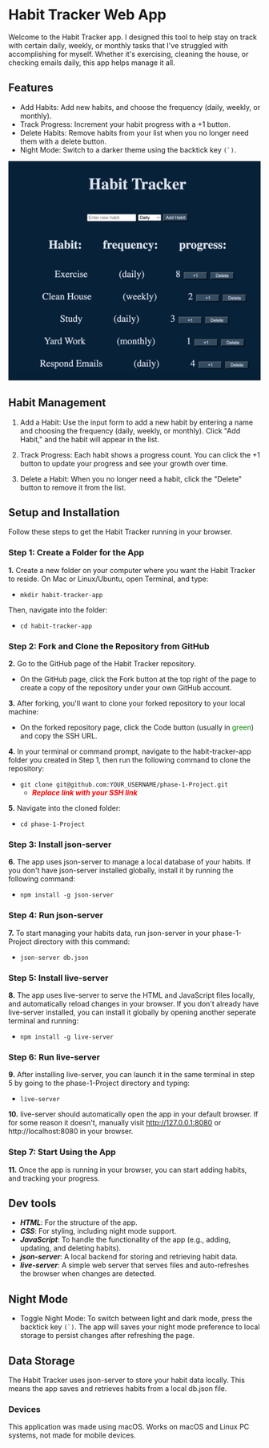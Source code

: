# Habit Tracker Web App

Welcome to the Habit Tracker app. I designed this tool to help stay on track with certain daily, weekly, or monthly tasks that I've struggled with accomplishing for myself. Whether it's exercising, cleaning the house, or checking emails daily, this app helps manage it all.

## Features

- Add Habits: Add new habits, and choose the frequency (daily, weekly, or monthly).
- Track Progress: Increment your habit progress with a +1 button.
- Delete Habits: Remove habits from your list when you no longer need them with a delete button.
- Night Mode: Switch to a darker theme using the backtick key ``(`)``.

![HabitApp](./screenshot.png)
## Habit Management

1. Add a Habit: Use the input form to add a new habit by entering a name and choosing the frequency (daily, weekly, or monthly). Click "Add Habit," and the habit will appear in the list.

2. Track Progress: Each habit shows a progress count. You can click the +1 button to update your progress and see your growth over time.

3. Delete a Habit: When you no longer need a habit, click the "Delete" button to remove it from the list.

## Setup and Installation

Follow these steps to get the Habit Tracker running in your browser.

### Step 1: Create a Folder for the App

**1.** Create a new folder on your computer where you want the Habit Tracker to reside. 
On Mac or Linux/Ubuntu, open Terminal, and type:
- `mkdir habit-tracker-app`

Then, navigate into the folder:
- `cd habit-tracker-app`

### Step 2: Fork and Clone the Repository from GitHub

**2.** Go to the GitHub page of the Habit Tracker repository.
   - On the GitHub page, click the Fork button at the top right of the page to create a copy of the repository under your own GitHub account.
   
**3.** After forking, you'll want to clone your forked repository to your local machine:
   - On the forked repository page, click the Code button (usually in <span style="color:green">green</span>) and copy the SSH URL.
   
**4.** In your terminal or command prompt, navigate to the habit-tracker-app folder you created in Step 1, then run the following command to clone the repository:
   - `git clone git@github.com:YOUR_USERNAME/phase-1-Project.git`
      - **_<span style="color:red">Replace link with your SSH link_</span>**

**5.** Navigate into the cloned folder:
   - `cd phase-1-Project`

### Step 3: Install json-server

**6.** The app uses json-server to manage a local database of your habits. If you don't have json-server installed globally, install it by running the following command:
   - `npm install -g json-server`

### Step 4: Run json-server

**7.** To start managing your habits data, run json-server in your phase-1-Project directory with this command:
   - `json-server db.json`

### Step 5: Install live-server

**8.** The app uses live-server to serve the HTML and JavaScript files locally, and automatically reload changes in your browser. If you don't already have live-server installed, you can install it globally by opening another seperate terminal and running:
   - `npm install -g live-server`

### Step 6: Run live-server

**9.** After installing live-server, you can launch it in the same
 terminal in step 5 by going to the phase-1-Project directory and typing:
   - `live-server`

**10.** live-server should automatically open the app in your default browser. If for some reason it doesn't, manually visit http://127.0.0.1:8080 or http://localhost:8080 in your browser.

### Step 7: Start Using the App

**11.** Once the app is running in your browser, you can start adding habits, and tracking your progress.

## Dev tools

- **_HTML_**: For the structure of the app.
- **_CSS_**: For styling, including night mode support.
- **_JavaScript_**: To handle the functionality of the app (e.g., adding, updating, and deleting habits).
- **_json-server_**: A local backend for storing and retrieving habit data.
- **_live-server_**: A simple web server that serves files and auto-refreshes the browser when changes are detected.

## Night Mode

- Toggle Night Mode: To switch between light and dark mode, press the backtick key ``(`)``. The app will saves your night mode preference to local storage to persist changes after refreshing the page.

## Data Storage

The Habit Tracker uses json-server to store your habit data locally. This means the app saves and retrieves habits from a local db.json file.

### Devices
This application was made using macOS. Works on macOS and Linux PC systems, not made for mobile devices.
